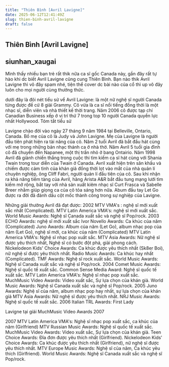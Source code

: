 ```yaml
---
title: "Thiên Bình [Avril Lavigne]"
date: 2025-06-12T12:41:49Z
slug: thien-binh-avril-lavigne
draft: false
---
```


## Thiên Bình [Avril Lavigne]

## siunhan_xaugai

Mình thấy nhiều bạn trẻ rất thik nữa ca sĩ gốc Canada này, gần đây rất tự hào khi dc biết Avril Lavigne cũng cung Thiên Bình. 
Bạn nào thik Avril Lavigne thì vô đây spam nhé, tiện thể cover dc bài nào của cổ thì up vô đây luôn cho mọi người cùng thưởng thức.
 
dưới đây là đôi nét tiểu sử vể Avril Lavigne:
là một nữ nghệ sĩ người Canada từng được đề cử 8 giải Grammy. Cô vừa là ca sĩ nổi tiếng đồng thời là một nhạc sĩ, diễn viên và nhà thiết kế thời trang. Năm 2006 cô được tạp chí Canadian Business xếp ở vị trí thứ 7 trong top 10 người Canada quyền lực nhất Hollywood.
Tóm tắt tiểu sử

Lavigne chào đời vào ngày 27 tháng 9 năm 1984 tại Belleville, Ontario, Canada. Bố mẹ của cô là Judy và John Lavigne. Mẹ của Lavigne là người đầu tiên phát hiện ra tài năng của cô. Năm 2 tuổi Avril đã bắt đầu hát cùng với mẹ trong những bản nhạc thánh ca ở nhà thờ. Năm Avril 5 tuổi gia đình cô đã chuyển đến Napanee, một thị trấn nhỏ ở bang Ontairio.
Năm 1998 Avril đã giành chiến thắng trong cuộc thi tìm kiếm ca sĩ hát cùng với Shania Twain trong tour diễn của Twain ở Canada. Avril xuất hiện trên sân khấu và chiếm được cảm tình của khán giả đồng thời lọt vào mắt của nhà quản lí chuyên nghiệp, ông Cliff Fabri, người quản lí đầu tiên của cô. Sau khi nhận ra khả năng tiềm tàng của Avril, hãng Arista A&R bắt đầu tung mạng lưới tìm kiếm mở rộng, bắt tay với nhà sản xuất kiêm nhạc sĩ Curt Frasca và Sabelle Breer nhằm giúp giọng ca của cô tỏa sáng hơn nữa. Abum đầu tay Let Go được ra đời đã đánh dấu cột mốc thành công trong sự nghiệp của Lavigne.


Những giải thưởng Avril đã đạt được:
2002 
MTV VMA's : nghệ sĩ mới xuất sắc nhất (Complicated).
MTV Latin America VMA's: nghệ sĩ mới xuất sắc.
World Music Awards: Nghệ sĩ Canada xuất sắc và nghệ sĩ Pop/rock. 
2003 
ECHO Awards: nghệ sĩ mới xuất sắc
Ivor Novello Awards: Ca khúc của năm (Complicated)
Juno Awards: Album của năm (Let Go), album nhạc pop của năm (Let Go), nghệ sĩ mới, ca khúc của năm (Complicated)
MTV Latin America VMA's: Nghệ sĩ nhạc pop xuất sắc.
MTV Asia Awards: Nữ nghệ sĩ được yêu thích nhất, Nghệ sĩ có bước đột phá, giải phong cách.
Nickelodeon Kids' Choice Awards: Ca khúc được yêu thích nhất (Sk8er Boi), nữ nghệ sĩ được yêu thích nhất.
Radio Music Awards: Ca khúc hay nhất (Complicated).
TMF Awards: Nghệ sĩ rock xuất sắc.
World Music Awards: Nghệ sĩ Canada xuất sắc và nghệ sĩ Pop/rock. 
2004 
Comet Music Awards: Nghệ sĩ quốc tế xuất sắc.
Common Sense Media Award: Nghệ sĩ quốc tế xuất sắc.
MTV Latin America VMA's: Nghệ sĩ nhạc pop xuất sắc.
MuchMusic Video Awards: Video xuất sắc, Sự lựa chọn của khán giả.
World Music Awards: Nghệ sĩ Canada xuất sắc và nghệ sĩ Pop/rock. 
2005 
Juno Awards: Nghệ sĩ của năm, album nhạc pop hay nhất, sự lựa chọn của khán giả
MTV Asia Awards: Nữ nghệ sĩ được yêu thích nhất.
NRJ Music Awards: Nghệ sĩ quốc tế xuất sắc. 
2006 
Italian TRL Awards: First Lady 

Lavigne tại giải MuchMusic Video Awards 2007


2007 
MTV Latin America VMA's: Nghệ sĩ nhạc pop xuất sắc, ca khúc của năm (Girlfriend)
MTV Russian Music Awards: Nghệ sĩ quốc tế xuất sắc.
MuchMusic Video Awards: Video xuất sắc, Sự lựa chọn của khán giả.
Teen Choice Awards: Đĩa đơn được yêu thích nhất (Girlfriend).
Nickelodeon Kids' Choice Awards: Ca khúc được yêu thích nhất (Girlfriend), nữ nghệ sĩ được yêu thích nhất.
MTV Europe Music Awards: Nghệ sĩ của năm, Ca khúc yêu thích (Girlfriend).
World Music Awards: Nghệ sĩ Canada xuất sắc và nghệ sĩ Pop/rock.
